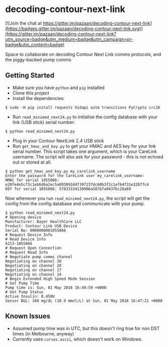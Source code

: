 # decoding-contour-next-link

[![Join the chat at https://gitter.im/pazaan/decoding-contour-next-link](https://badges.gitter.im/pazaan/decoding-contour-next-link.svg)](https://gitter.im/pazaan/decoding-contour-next-link?utm_source=badge&utm_medium=badge&utm_campaign=pr-badge&utm_content=badge)

Space to collaborate on decoding Contour Next Link comms protocols, and the piggy-backed pump comms

## Getting Started
* Make sure you have `python` and `pip` installed
* Clone this project
* Install the dependencies:
```
$ sudo -H pip install requests hidapi astm transitions PyCrypto crc16
```
* Run `read_minimed_next24.py` to initialise the config database with your link (USB stick) serial number:
```
$ python read_minimed_next24.py
```
* Plug in your Contour NextLink 2.4 USB stick
* Run ```get_hmac_and_key.py``` to get your HMAC and AES key for your link serial number. This script takes one argument, which is your CareLink username. The script will also ask for your password - this is not echoed out or stored at all.
```
$ python get_hmac_and_key.py my_carelink_username  
Enter the password for the CareLink user my_carelink_username:
HMAC for serial 1055866: e28fe4e5cf3c1eb6d6a2ec5a093093d4f397237dc60b3f2c1ef64f31e32077c4
KEY for serial 1055866: 57833334130906a587b7a0437bc28a69
```

Now whenever you run `read_minimed_next24.py`, the script will get the config from the config database and communicate with your pump.
```
$ python read_minimed_next24.py
# Opening device
Manufacturer: Bayer HealthCare LLC
Product: Contour Link USB Device
Serial No: 0000000001055866
# Request Device Info
# Read Device Info
6213-1055866
# Request Open Connection
# Request Read Info
# Negotiate pump comms channel
Negotiating on channel 20
Negotiating on channel 20
Negotiating on channel 17
Negotiating on channel 14
# Begin Extended High Speed Mode Session
# Get Pump Time
Pump time is: Sun, 01 May 2016 16:49:59 +0000
# Get Pump Status
Active Insulin: 0.450U
Sensor BGL: 340 mg/dL (18.9 mmol/L) at Sun, 01 May 2016 16:47:21 +0000
```

## Known Issues
* Assumed pump time was in UTC, but this doesn't ring true for non DST times (in Melbourne, anyway)
* Currently uses `curses.ascii`, which doesn't work on Windows.
